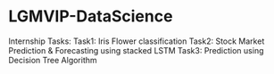 # LGMVIP-DataScience
Internship Tasks:
Task1: Iris Flower classification
Task2: Stock Market Prediction & Forecasting using stacked LSTM
Task3: Prediction using Decision Tree Algorithm
